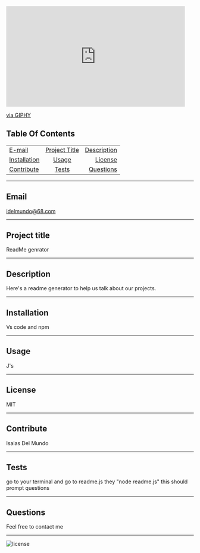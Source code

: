 
   
  
<iframe src="https://giphy.com/embed/llmt0NIRNKROwVs7SS" width="480" height="270" frameBorder="0" class="giphy-embed" allowFullScreen></iframe><p><a href="https://giphy.com/gifs/llmt0NIRNKROwVs7SS">via GIPHY</a></p>
  
  ## Table Of Contents
  |   |       | |
| ------------- |:-------------:| -----:|
| [E-mail](#email)| [Project Title](#Project-title)| [Description](#description)|
| [Installation](#installation)| [Usage](#usage)| [License](#license)|
| [Contribute](#contribute)| [Tests](#tests)| [Questions](#questions)|
  <hr>

  ## Email 
  idelmundo@68.com
  <hr>
      
  ## Project title 
  ReadMe genrator
  <hr>

  ## Description 
  Here's a readme generator to help us talk about our projects.
  <hr>

  ## Installation 
  Vs code and npm
  <hr>

  ## Usage 
  J's
  <hr>

  ## License 
  MIT
  <hr>

  ## Contribute
  Isaias Del Mundo 
  <hr>

  ## Tests 
  go to your terminal and go to readme.js they "node readme.js" this should prompt questions 
  <hr>

  ## Questions 
  Feel free to contact me 
  <hr>

  ![license](https://img.shields.io/badge/license-MIT-orange.svg)
        